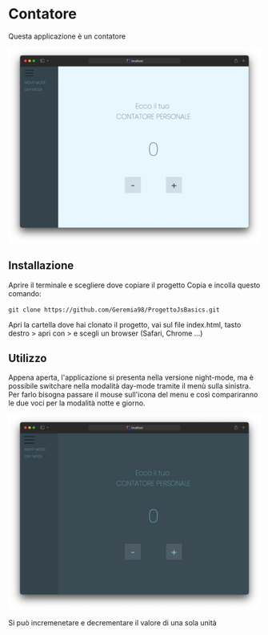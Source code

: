 # Contatore

Questa applicazione è un contatore

<div align="center">
  <a href="https://github.com/Geremia98/ProgettoJsBasics">
    <img src="images/Screenshot 2021-10-25 at 16.03.12.png" alt="Logo" width="800" height="auto">
  </a>
</div>

## Installazione

Aprire il terminale e scegliere dove copiare il progetto
Copia e incolla questo comando:

`git clone https://github.com/Geremia98/ProgettoJsBasics.git`

Apri la cartella dove hai clonato il progetto, vai sul file index.html, tasto destro > apri con > e scegli un browser (Safari, Chrome ...)


## Utilizzo

Appena aperta, l'applicazione si presenta nella versione night-mode, ma è possibile switchare nella modalità day-mode tramite il menù sulla sinistra.
Per farlo bisogna passare il mouse sull'icona del menu e così compariranno le due voci per la modalità notte e giorno.

<div align="center">
  <a href="https://github.com/Geremia98/ProgettoJsBasics">
    <img src="images/Screenshot 2021-10-25 at 16.02.59.png" alt="Logo" width="800" height="auto">
  </a>
</div>

Si può incremenetare e decrementare il valore di una sola unità



